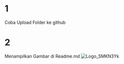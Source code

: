 # 1
Coba Upload Folder ke github
# 2
Menampilkan Gambar di Readme.md
![Logo_SMKN3Yk](https://user-images.githubusercontent.com/53348166/61972435-d3706c80-b00b-11e9-82cc-4d3d05e2ae0e.JPG)
